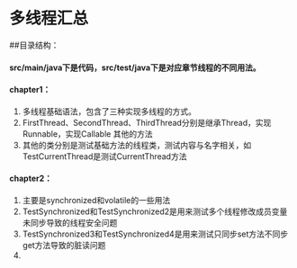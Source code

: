 # 多线程汇总
##目录结构：
#### src/main/java下是代码，src/test/java下是对应章节线程的不同用法。
#### chapter1：
1. 多线程基础语法，包含了三种实现多线程的方式。
2. FirstThread、SecondThread、ThirdThread分别是继承Thread，实现Runnable，实现Callable
其他的方法
3. 其他的类分别是测试基础方法的线程类，测试内容与名字相关，如TestCurrentThread是测试CurrentThread方法
#### chapter2：
1. 主要是synchronized和volatile的一些用法
2. TestSynchronized和TestSynchronized2是用来测试多个线程修改成员变量未同步导致的线程安全问题
3. TestSynchronized3和TestSynchronized4是用来测试只同步set方法不同步get方法导致的脏读问题
4. 